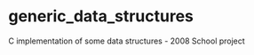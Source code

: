 generic_data_structures
=======================

C implementation of some data structures - 2008 School project
